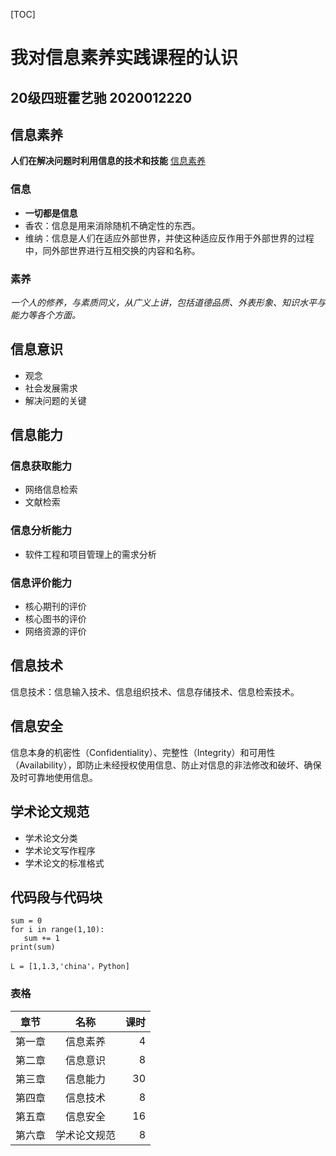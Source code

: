 [TOC]
# 我对信息素养实践课程的认识  
## 20级四班霍艺驰 2020012220
## 信息素养  
  **人们在解决问题时利用信息的技术和技能**
  [信息素养](https://baike.baidu.com/item/%E4%BF%A1%E6%81%AF%E7%B4%A0%E5%85%BB/937143?fr=aladdin)
### 信息  
* **一切都是信息**
* 香农：信息是用来消除随机不确定性的东西。
* 维纳：信息是人们在适应外部世界，并使这种适应反作用于外部世界的过程中，同外部世界进行互相交换的内容和名称。 
### 素养  
  *一个人的修养，与素质同义，从广义上讲，包括道德品质、外表形象、知识水平与能力等各个方面。*
## 信息意识  
* 观念
* 社会发展需求
* 解决问题的关键
## 信息能力  
### 信息获取能力  
* 网络信息检索
* 文献检索
### 信息分析能力  
* 软件工程和项目管理上的需求分析
### 信息评价能力  
* 核心期刊的评价
* 核心图书的评价
* 网络资源的评价
## 信息技术  
  信息技术：信息输入技术、信息组织技术、信息存储技术、信息检索技术。
## 信息安全  
  信息本身的机密性（Confidentiality）、完整性（Integrity）和可用性（Availability），即防止未经授权使用信息、防止对信息的非法修改和破坏、确保及时可靠地使用信息。
## 学术论文规范  
* 学术论文分类
* 学术论文写作程序
* 学术论文的标准格式
## 代码段与代码块  
```
sum = 0
for i in range(1,10):
   sum += 1
print(sum)
```
`L = [1,1.3,'china'，Python]`
### 表格  
|章节|名称|课时|
|:-:|:-:|-:|
|第一章|信息素养|4|
|第二章|信息意识|8|
|第三章|信息能力|30|
|第四章|信息技术|8|
|第五章|信息安全|16|
|第六章|学术论文规范|8|
